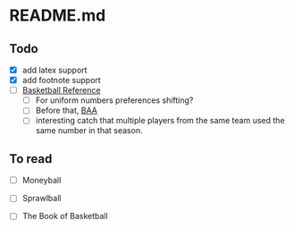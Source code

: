 # README.md

## Todo

- [x] add latex support
- [x] add footnote support
- [ ] [Basketball Reference](https://www.basketball-reference.com/leagues/NBA_1950_numbers.html)
  - [ ] For uniform numbers preferences shifting?
  - [ ] Before that, [BAA](https://www.basketball-reference.com/leagues/BAA_1947_numbers.html)
  - [ ] interesting catch that multiple players from the same team used the same number in that season.

## To read

- [ ] Moneyball
- [ ] Sprawlball
- [ ] The Book of Basketball

